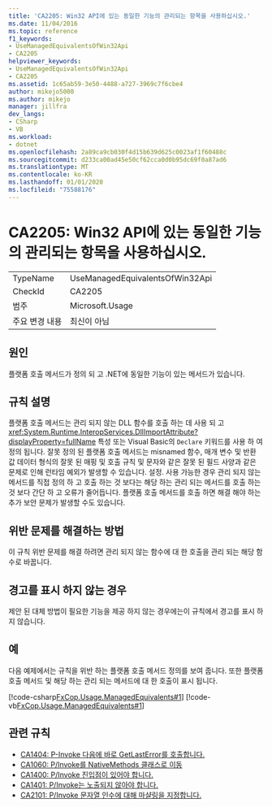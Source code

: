 ```yaml
---
title: 'CA2205: Win32 API에 있는 동일한 기능의 관리되는 항목을 사용하십시오.'
ms.date: 11/04/2016
ms.topic: reference
f1_keywords:
- UseManagedEquivalentsOfWin32Api
- CA2205
helpviewer_keywords:
- UseManagedEquivalentsOfWin32Api
- CA2205
ms.assetid: 1c65ab59-3e50-4488-a727-3969c7f6cbe4
author: mikejo5000
ms.author: mikejo
manager: jillfra
dev_langs:
- CSharp
- VB
ms.workload:
- dotnet
ms.openlocfilehash: 2a89ca9cb030f4d15b639d625c0023af1f60488c
ms.sourcegitcommit: d233ca00ad45e50cf62cca0d0b95dc69f0a87ad6
ms.translationtype: MT
ms.contentlocale: ko-KR
ms.lasthandoff: 01/01/2020
ms.locfileid: "75588176"
---
```

# <a name="ca2205-use-managed-equivalents-of-win32-api"></a>CA2205: Win32 API에 있는 동일한 기능의 관리되는 항목을 사용하십시오.

|||
|-|-|
|TypeName|UseManagedEquivalentsOfWin32Api|
|CheckId|CA2205|
|범주|Microsoft.Usage|
|주요 변경 내용|최신이 아님|

## <a name="cause"></a>원인

플랫폼 호출 메서드가 정의 되 고 .NET에 동일한 기능이 있는 메서드가 있습니다.

## <a name="rule-description"></a>규칙 설명

플랫폼 호출 메서드는 관리 되지 않는 DLL 함수를 호출 하는 데 사용 되 고 <xref:System.Runtime.InteropServices.DllImportAttribute?displayProperty=fullName> 특성 또는 Visual Basic의 `Declare` 키워드를 사용 하 여 정의 됩니다. 잘못 정의 된 플랫폼 호출 메서드는 misnamed 함수, 매개 변수 및 반환 값 데이터 형식의 잘못 된 매핑 및 호출 규칙 및 문자와 같은 잘못 된 필드 사양과 같은 문제로 인해 런타임 예외가 발생할 수 있습니다. 설정. 사용 가능한 경우 관리 되지 않는 메서드를 직접 정의 하 고 호출 하는 것 보다는 해당 하는 관리 되는 메서드를 호출 하는 것 보다 간단 하 고 오류가 줄어듭니다. 플랫폼 호출 메서드를 호출 하면 해결 해야 하는 추가 보안 문제가 발생할 수도 있습니다.

## <a name="how-to-fix-violations"></a>위반 문제를 해결하는 방법

이 규칙 위반 문제를 해결 하려면 관리 되지 않는 함수에 대 한 호출을 관리 되는 해당 함수로 바꿉니다.

## <a name="when-to-suppress-warnings"></a>경고를 표시 하지 않는 경우

제안 된 대체 방법이 필요한 기능을 제공 하지 않는 경우에는이 규칙에서 경고를 표시 하지 않습니다.

## <a name="example"></a>예

다음 예제에서는 규칙을 위반 하는 플랫폼 호출 메서드 정의를 보여 줍니다. 또한 플랫폼 호출 메서드 및 해당 하는 관리 되는 메서드에 대 한 호출이 표시 됩니다.

[!code-csharp[FxCop.Usage.ManagedEquivalents#1](../code-quality/codesnippet/CSharp/ca2205-use-managed-equivalents-of-win32-api_1.cs)]
[!code-vb[FxCop.Usage.ManagedEquivalents#1](../code-quality/codesnippet/VisualBasic/ca2205-use-managed-equivalents-of-win32-api_1.vb)]

## <a name="related-rules"></a>관련 규칙

- [CA1404: P-Invoke 다음에 바로 GetLastError를 호출합니다.](../code-quality/ca1404.md)
- [CA1060: P/Invoke를 NativeMethods 클래스로 이동](../code-quality/ca1060.md)
- [CA1400: P/Invoke 진입점이 있어야 합니다.](../code-quality/ca1400.md)
- [CA1401: P/Invoke는 노출되지 않아야 합니다.](../code-quality/ca1401.md)
- [CA2101: P/Invoke 문자열 인수에 대해 마샬링을 지정합니다.](../code-quality/ca2101.md)
